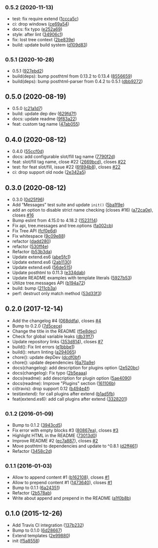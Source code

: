 ## <small>0.5.2 (2020-11-13)</small>

* test: fix require extend ([1ccca5c](https://github.com/posthtml/posthtml-extend/commit/1ccca5c))
* ci: drop windows ([ce69a54](https://github.com/posthtml/posthtml-extend/commit/ce69a54))
* docs: fix typo ([e252a69](https://github.com/posthtml/posthtml-extend/commit/e252a69))
* style: after lint ([34906c1](https://github.com/posthtml/posthtml-extend/commit/34906c1))
* fix: lost tree context ([2be839e](https://github.com/posthtml/posthtml-extend/commit/2be839e))
* build: update build system ([d109d83](https://github.com/posthtml/posthtml-extend/commit/d109d83))



## <small>0.5.1 (2020-10-28)</small>

* 0.5.1 ([927ebd2](https://github.com/posthtml/posthtml-extend/commit/927ebd2))
* build(deps): bump posthtml from 0.13.2 to 0.13.4 ([8556659](https://github.com/posthtml/posthtml-extend/commit/8556659))
* build(deps): bump posthtml-parser from 0.4.2 to 0.5.1 ([dbb9272](https://github.com/posthtml/posthtml-extend/commit/dbb9272))



## 0.5.0 (2020-08-19)

* 0.5.0 ([c21a1d7](https://github.com/posthtml/posthtml-extend/commit/c21a1d7))
* build: update dep dev ([629fd7f](https://github.com/posthtml/posthtml-extend/commit/629fd7f))
* docs: update readme ([9f83a22](https://github.com/posthtml/posthtml-extend/commit/9f83a22))
* feat: custom tag name ([47ab055](https://github.com/posthtml/posthtml-extend/commit/47ab055))



## 0.4.0 (2020-08-12)

* 0.4.0 ([55ccf0d](https://github.com/posthtml/posthtml-extend/commit/55ccf0d))
* docs: add configurable slot/fill tag name ([7790f2d](https://github.com/posthtml/posthtml-extend/commit/7790f2d))
* feat: slot/fill tag name, close #22 ([2669bcd](https://github.com/posthtml/posthtml-extend/commit/2669bcd)), closes [#22](https://github.com/posthtml/posthtml-extend/issues/22)
* test: for feat slot/fill, issue #22 ([6f894b8](https://github.com/posthtml/posthtml-extend/commit/6f894b8)), closes [#22](https://github.com/posthtml/posthtml-extend/issues/22)
* ci: drop support old node ([2e342a5](https://github.com/posthtml/posthtml-extend/commit/2e342a5))



## 0.3.0 (2020-08-12)

* 0.3.0 ([0d25f96](https://github.com/posthtml/posthtml-extend/commit/0d25f96))
* Add “Messages” test suite and update `init()` ([5ba1f9e](https://github.com/posthtml/posthtml-extend/commit/5ba1f9e))
* add an option to disable strict name checking (closes #16) ([a72ca0e](https://github.com/posthtml/posthtml-extend/commit/a72ca0e)), closes [#16](https://github.com/posthtml/posthtml-extend/issues/16)
* Bump eslint from 4.15.0 to 4.18.2 ([1523114](https://github.com/posthtml/posthtml-extend/commit/1523114))
* Fix api, tree.messages and tree.options ([fa002cb](https://github.com/posthtml/posthtml-extend/commit/fa002cb))
* Fix Tree API ([fcf0e6d](https://github.com/posthtml/posthtml-extend/commit/fcf0e6d))
* Fix whitespace ([9c09e88](https://github.com/posthtml/posthtml-extend/commit/9c09e88))
* refactor ([dadd280](https://github.com/posthtml/posthtml-extend/commit/dadd280))
* refactor ([530ff4e](https://github.com/posthtml/posthtml-extend/commit/530ff4e))
* Refactor ([b53b3da](https://github.com/posthtml/posthtml-extend/commit/b53b3da))
* Update extend.es6 ([abe5fc1](https://github.com/posthtml/posthtml-extend/commit/abe5fc1))
* Update extend.es6 ([2ab1130](https://github.com/posthtml/posthtml-extend/commit/2ab1130))
* Update extend.es6 ([56de515](https://github.com/posthtml/posthtml-extend/commit/56de515))
* Update posthtml to 0.11.3 ([e334dab](https://github.com/posthtml/posthtml-extend/commit/e334dab))
* Update README examples with template literals ([5927b53](https://github.com/posthtml/posthtml-extend/commit/5927b53))
* Utilize tree.messages API ([b194a72](https://github.com/posthtml/posthtml-extend/commit/b194a72))
* build: bump ([211cb3a](https://github.com/posthtml/posthtml-extend/commit/211cb3a))
* perf: destruct only match method ([53d33f3](https://github.com/posthtml/posthtml-extend/commit/53d33f3))



## 0.2.0 (2017-12-14)

* Add the changelog #4 ([068ddfa](https://github.com/posthtml/posthtml-extend/commit/068ddfa)), closes [#4](https://github.com/posthtml/posthtml-extend/issues/4)
* Bump to 0.2.0 ([7d5cece](https://github.com/posthtml/posthtml-extend/commit/7d5cece))
* Change the title in the README ([f5e8dec](https://github.com/posthtml/posthtml-extend/commit/f5e8dec))
* Check for global variable leaks ([db31ff7](https://github.com/posthtml/posthtml-extend/commit/db31ff7))
* Update repository links ([353d814](https://github.com/posthtml/posthtml-extend/commit/353d814)), closes [#7](https://github.com/posthtml/posthtml-extend/issues/7)
* build(): Fix lint errors ([e1bbbe1](https://github.com/posthtml/posthtml-extend/commit/e1bbbe1))
* build(): return linting ([a294065](https://github.com/posthtml/posthtml-extend/commit/a294065))
* chore(): update depDev ([dcdf0bf](https://github.com/posthtml/posthtml-extend/commit/dcdf0bf))
* chore(): update dependencies ([6a70a9e](https://github.com/posthtml/posthtml-extend/commit/6a70a9e))
* docs(changelog): add description for plugins option ([2e520bc](https://github.com/posthtml/posthtml-extend/commit/2e520bc))
* docs(changelog): Fix typo ([2b5eaaa](https://github.com/posthtml/posthtml-extend/commit/2b5eaaa))
* docs(readme): add description for plugin option ([5ae4090](https://github.com/posthtml/posthtml-extend/commit/5ae4090))
* docs(readme): Improve "Plugins" section ([161106b](https://github.com/posthtml/posthtml-extend/commit/161106b))
* ci(travis): drop support 0.12 ([b494e4f](https://github.com/posthtml/posthtml-extend/commit/b494e4f))
* test(extend): for call plugins after extend ([b1ad5fb](https://github.com/posthtml/posthtml-extend/commit/b1ad5fb))
* feat(extend.es6): add call plugins after extend ([3328201](https://github.com/posthtml/posthtml-extend/commit/3328201))



## <small>0.1.2 (2016-01-09)</small>

* Bump to 0.1.2 ([3943cd5](https://github.com/posthtml/posthtml-extend/commit/3943cd5))
* Fix error with empty blocks #3 ([80867ea](https://github.com/posthtml/posthtml-extend/commit/80867ea)), closes [#3](https://github.com/posthtml/posthtml-extend/issues/3)
* Highlight HTML in the README ([73013d0](https://github.com/posthtml/posthtml-extend/commit/73013d0))
* Improve README #2 ([ec7a887](https://github.com/posthtml/posthtml-extend/commit/ec7a887)), closes [#2](https://github.com/posthtml/posthtml-extend/issues/2)
* Move posthtml to dependencies and update to ^0.8.1 ([d2ff461](https://github.com/posthtml/posthtml-extend/commit/d2ff461))
* Refactor ([3458c2d](https://github.com/posthtml/posthtml-extend/commit/3458c2d))



## <small>0.1.1 (2016-01-03)</small>

* Allow to append content #1 ([b162108](https://github.com/posthtml/posthtml-extend/commit/b162108)), closes [#1](https://github.com/posthtml/posthtml-extend/issues/1)
* Allow to prepend content #1 ([1473640](https://github.com/posthtml/posthtml-extend/commit/1473640)), closes [#1](https://github.com/posthtml/posthtml-extend/issues/1)
* Bump to 0.1.1 ([6a24351](https://github.com/posthtml/posthtml-extend/commit/6a24351))
* Refactor ([2b578ab](https://github.com/posthtml/posthtml-extend/commit/2b578ab))
* Write about append and prepend in the README ([a1f0b8b](https://github.com/posthtml/posthtml-extend/commit/a1f0b8b))



## 0.1.0 (2015-12-26)

* Add Travis CI integration ([137b232](https://github.com/posthtml/posthtml-extend/commit/137b232))
* Bump to 0.1.0 ([6d28667](https://github.com/posthtml/posthtml-extend/commit/6d28667))
* Extend templates ([2e99880](https://github.com/posthtml/posthtml-extend/commit/2e99880))
* init ([f5a8558](https://github.com/posthtml/posthtml-extend/commit/f5a8558))



